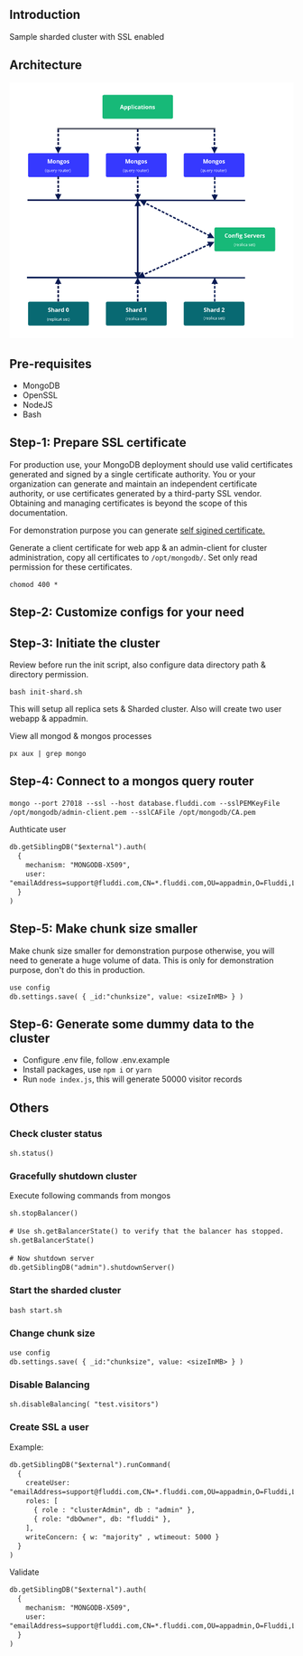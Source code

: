 ## Introduction

Sample sharded cluster with SSL enabled

## Architecture

![Alt text](images/architecture.png "MongoDB cluster architecture")

## Pre-requisites

* MongoDB
* OpenSSL
* NodeJS
* Bash

## Step-1: Prepare SSL certificate

For production use, your MongoDB deployment should use valid certificates generated and signed by a single certificate authority.
You or your organization can generate and maintain an independent certificate authority, or use certificates generated by a
third-party SSL vendor. Obtaining and managing certificates is beyond the scope of this documentation.

For demonstration purpose you can generate [self sigined certificate.](./self-signed-certificate.md)

Generate a client certificate for web app & an admin-client for cluster administration, copy all certificates to `/opt/mongodb/`.
Set only read permission for these certificates.

```
chomod 400 *
```

## Step-2: Customize configs for your need

## Step-3: Initiate the cluster

Review before run the init script, also configure data directory path & directory permission.

```
bash init-shard.sh
```

This will setup all replica sets & Sharded cluster. Also will create two user webapp & appadmin.

View all mongod & mongos processes

```
px aux | grep mongo
```

## Step-4: Connect to a mongos query router

```
mongo --port 27018 --ssl --host database.fluddi.com --sslPEMKeyFile /opt/mongodb/admin-client.pem --sslCAFile /opt/mongodb/CA.pem
```

Authticate user
```
db.getSiblingDB("$external").auth(
  {
    mechanism: "MONGODB-X509",
    user: "emailAddress=support@fluddi.com,CN=*.fluddi.com,OU=appadmin,O=Fluddi,L=Dhaka,ST=Dhaka,C=BD"
  }
)
```

## Step-5: Make chunk size smaller

Make chunk size smaller for demonstration purpose otherwise, you will need to generate a huge volume of data.
This is only for demonstration purpose, don't do this in production.

```
use config
db.settings.save( { _id:"chunksize", value: <sizeInMB> } )
```

## Step-6: Generate some dummy data to the cluster

* Configure .env file, follow .env.example
* Install packages, use `npm i` or `yarn`
* Run `node index.js`, this will generate 50000 visitor records

## Others

### Check cluster status

```
sh.status()
```

### Gracefully shutdown cluster

Execute following commands from mongos
```
sh.stopBalancer()

# Use sh.getBalancerState() to verify that the balancer has stopped.
sh.getBalancerState()

# Now shutdown server
db.getSiblingDB("admin").shutdownServer()
```

### Start the sharded cluster
```
bash start.sh
```

### Change chunk size

```
use config
db.settings.save( { _id:"chunksize", value: <sizeInMB> } )
```

### Disable Balancing

```
sh.disableBalancing( "test.visitors")
```

### Create SSL a user

Example:
```
db.getSiblingDB("$external").runCommand(
  {
    createUser: "emailAddress=support@fluddi.com,CN=*.fluddi.com,OU=appadmin,O=Fluddi,L=Dhaka,ST=Dhaka,C=BD",
    roles: [
      { role : "clusterAdmin", db : "admin" },
      { role: "dbOwner", db: "fluddi" },
    ],
    writeConcern: { w: "majority" , wtimeout: 5000 }
  }
)
```

Validate
```
db.getSiblingDB("$external").auth(
  {
    mechanism: "MONGODB-X509",
    user: "emailAddress=support@fluddi.com,CN=*.fluddi.com,OU=appadmin,O=Fluddi,L=Dhaka,ST=Dhaka,C=BD"
  }
)
```